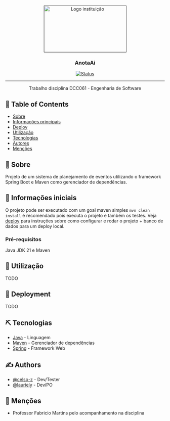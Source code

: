 <p align="center">
  <a href="" rel="noopener">
 <img width=261px height=148px src="https://upload.wikimedia.org/wikipedia/commons/thumb/7/71/Logo_da_UFJF.png/640px-Logo_da_UFJF.png" alt="Logo instituição"></a>
</p>

<h3 align="center">AnotaAi</h3>

<div align="center">

  [![Status](https://img.shields.io/badge/status-active-success.svg)]() 

</div>

---

<p align="center">  Trabalho disciplina DCC061 - Engenharia de Software
    <br> 
</p>

## 📝 Table of Contents
- [Sobre](#about)
- [Informações principais](#getting_started)
- [Deploy](#deployment)
- [Utilização](#usage)
- [Tecnologias](#built_using)
- [Autores](#authors)
- [Menções](#acknowledgement)

## 🧐 Sobre <a name = "about"></a>
Projeto de um sistema de planejamento de eventos utilizando o framework Spring Boot e Maven como gerenciador de dependências.

## 🏁 Informações iniciais <a name = "getting_started"></a>
O projeto pode ser executado com um goal maven simples `mvn clean install` é recomendado pois executa o projeto e também os testes. Veja [deploy](#deployment) para instruções sobre como configurar e rodar o projeto + banco de dados para um deploy local.

### Pré-requisitos
Java JDK 21 e Maven

## 🎈 Utilização <a name="usage"></a>
TODO

## 🚀 Deployment <a name = "deployment"></a>
TODO

## ⛏️ Tecnologias <a name = "built_using"></a>
- [Java](https://www.java.com/) - Linguagem
- [Maven](https://maven.apache.org/) - Gerenciador de dependências
- [Spring](https://spring.io/projects/spring-framework) - Framework Web

## ✍️ Authors <a name = "authors"></a>
- [@celso-z](https://github.com/celso-z) - Dev/Tester
- [@lauriely]() - Dev/PO


## 🎉 Menções <a name = "acknowledgement"></a>
- Professor Fabricio Martins pelo acompanhamento na disciplina

